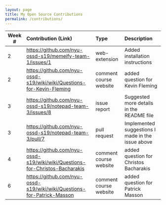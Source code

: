 ```yaml
---
layout: page
title: My Open Source Contributions
permalink: /contributions/
---
```


<!-- 
Type of the contribution should be "Wikipedia edit", "OpenStreet Map feature", "Documentation", "Course website", "Blog", 
"Browse Add-on", etc. 

The descriptioin should include a brief summary of what you did. 

Replace the first row with your contribution. 

--> 





| Week #       | Contribution (Link)  | Type  | Description | 
|---|:---|:---|:---| 
|  2   | https://github.com/nyu-ossd-s19/memeify-team-1/issues/1    | web-extension    |   Added installation instructions    |
|  2   | https://github.com/nyu-ossd-s19/wiki/wiki/Questions-for-Kevin-Fleming | comment course website| added question for Kevin Fleming|
|  3   |  https://github.com/nyu-ossd-s19/notepad-team-3/issues/8   |  issue report   |   Suggested more details in the README file   |
|  3  |   https://github.com/nyu-ossd-s19/notepad-team-3/pull/7  |  pull request   |   Implemented suggestions I made in the issue above|
| 4 | https://github.com/nyu-ossd-s19/wiki/wiki/Questions-for-Christos-Bacharakis | comment course website| added question for Christos Bacharakis |
| 6 | https://github.com/nyu-ossd-s19/wiki/wiki/Questions-for-Patrick-Masson | comment course website| added question for Patrick Masson|
